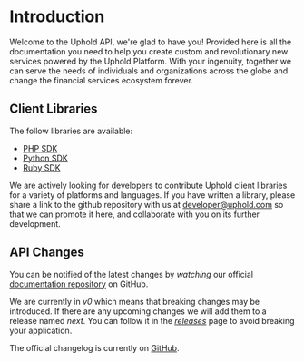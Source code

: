 # Introduction

Welcome to the Uphold API, we're glad to have you! Provided here is all the documentation you need to help you create custom and revolutionary new services powered by the Uphold Platform. With your ingenuity, together we can serve the needs of individuals and organizations across the globe and change the financial services ecosystem forever.

## Client Libraries

The follow libraries are available:

* [PHP SDK](https://github.com/seegno/bitreserve-sdk-php)
* [Python SDK](https://github.com/byrnereese/bitreserve-python-sdk)
* [Ruby SDK](https://github.com/groupbuddies/bitreserve)

We are actively looking for developers to contribute Uphold client libraries for a variety of platforms and languages. If you have written a library, please share a link to the github repository with us at <a href="mailto:developer@uphold.com?subject=I want to contribute code">developer@uphold.com</a> so that we can promote it here, and collaborate with you on its further development.

## API Changes

You can be notified of the latest changes by *watching* our official [documentation repository](https://github.com/bitreserve/api/) on GitHub.

We are currently in *v0* which means that breaking changes may be introduced. If there are any upcoming changes we will add them to a release named *next*. You can follow it in the *[releases](https://github.com/bitreserve/api/releases)* page to avoid breaking your application.

The official changelog is currently on [GitHub](https://github.com/bitreserve/api/releases).
